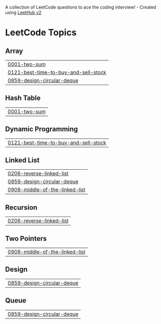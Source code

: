 A collection of LeetCode questions to ace the coding interview! - Created using [LeetHub v2](https://github.com/arunbhardwaj/LeetHub-2.0)
<!---LeetCode Topics Start-->
# LeetCode Topics
## Array
|  |
| ------- |
| [0001-two-sum](https://github.com/mighty-odewumi/leetcode-submissions/tree/master/0001-two-sum) |
| [0121-best-time-to-buy-and-sell-stock](https://github.com/mighty-odewumi/leetcode-submissions/tree/master/0121-best-time-to-buy-and-sell-stock) |
| [0859-design-circular-deque](https://github.com/mighty-odewumi/leetcode-submissions/tree/master/0859-design-circular-deque) |
## Hash Table
|  |
| ------- |
| [0001-two-sum](https://github.com/mighty-odewumi/leetcode-submissions/tree/master/0001-two-sum) |
## Dynamic Programming
|  |
| ------- |
| [0121-best-time-to-buy-and-sell-stock](https://github.com/mighty-odewumi/leetcode-submissions/tree/master/0121-best-time-to-buy-and-sell-stock) |
## Linked List
|  |
| ------- |
| [0206-reverse-linked-list](https://github.com/mighty-odewumi/leetcode-submissions/tree/master/0206-reverse-linked-list) |
| [0859-design-circular-deque](https://github.com/mighty-odewumi/leetcode-submissions/tree/master/0859-design-circular-deque) |
| [0908-middle-of-the-linked-list](https://github.com/mighty-odewumi/leetcode-submissions/tree/master/0908-middle-of-the-linked-list) |
## Recursion
|  |
| ------- |
| [0206-reverse-linked-list](https://github.com/mighty-odewumi/leetcode-submissions/tree/master/0206-reverse-linked-list) |
## Two Pointers
|  |
| ------- |
| [0908-middle-of-the-linked-list](https://github.com/mighty-odewumi/leetcode-submissions/tree/master/0908-middle-of-the-linked-list) |
## Design
|  |
| ------- |
| [0859-design-circular-deque](https://github.com/mighty-odewumi/leetcode-submissions/tree/master/0859-design-circular-deque) |
## Queue
|  |
| ------- |
| [0859-design-circular-deque](https://github.com/mighty-odewumi/leetcode-submissions/tree/master/0859-design-circular-deque) |
<!---LeetCode Topics End-->